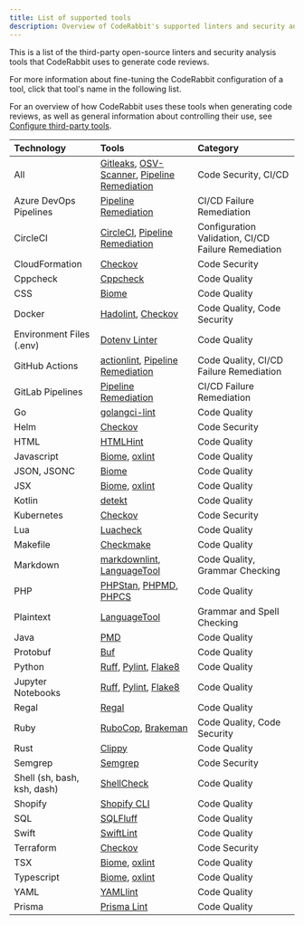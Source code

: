 ```yaml
---
title: List of supported tools
description: Overview of CodeRabbit's supported linters and security analysis tools
---
```


This is a list of the third-party open-source linters and security analysis tools that CodeRabbit uses to generate code reviews.

For more information about fine-tuning the CodeRabbit configuration of a tool, click that tool's name in the following list.

For an overview of how CodeRabbit uses these tools when generating code reviews, as well as general information about controlling their use, see [Configure third-party tools](/tools/).

| Technology                  | Tools                                                                             | Category                                            |
| :-------------------------- | :-------------------------------------------------------------------------------- | :-------------------------------------------------- |
| All                         | [Gitleaks][Gitleaks], [OSV-Scanner][OSVScanner], [Pipeline Remediation][Pipeline] | Code Security, CI/CD                                |
| Azure DevOps Pipelines      | [Pipeline Remediation][Pipeline]                                                  | CI/CD Failure Remediation                           |
| CircleCI                    | [CircleCI][CircleCI], [Pipeline Remediation][Pipeline]                            | Configuration Validation, CI/CD Failure Remediation |
| CloudFormation              | [Checkov][Checkov]                                                                | Code Security                                       |
| Cppcheck                    | [Cppcheck][Cppcheck]                                                              | Code Quality                                        |
| CSS                         | [Biome][Biome]                                                                    | Code Quality                                        |
| Docker                      | [Hadolint][Hadolint], [Checkov][Checkov]                                          | Code Quality, Code Security                         |
| Environment Files (.env)    | [Dotenv Linter][DotenvLinter]                                                     | Code Quality                                        |
| GitHub Actions              | [actionlint][actionlint], [Pipeline Remediation][Pipeline]                        | Code Quality, CI/CD Failure Remediation             |
| GitLab Pipelines            | [Pipeline Remediation][Pipeline]                                                  | CI/CD Failure Remediation                           |
| Go                          | [golangci-lint][golangci-lint]                                                    | Code Quality                                        |
| Helm                        | [Checkov][Checkov]                                                                | Code Security                                       |
| HTML                        | [HTMLHint][HTMLHint]                                                              | Code Quality                                        |
| Javascript                  | [Biome][Biome], [oxlint][oxlint]                                                  | Code Quality                                        |
| JSON, JSONC                 | [Biome][Biome]                                                                    | Code Quality                                        |
| JSX                         | [Biome][Biome], [oxlint][oxlint]                                                  | Code Quality                                        |
| Kotlin                      | [detekt][detekt]                                                                  | Code Quality                                        |
| Kubernetes                  | [Checkov][Checkov]                                                                | Code Security                                       |
| Lua                         | [Luacheck][Luacheck]                                                              | Code Quality                                        |
| Makefile                    | [Checkmake][Checkmake]                                                            | Code Quality                                        |
| Markdown                    | [markdownlint][markdownlint], [LanguageTool][LanguageTool]                        | Code Quality, Grammar Checking                      |
| PHP                         | [PHPStan][PHPStan], [PHPMD][PHPMD], [PHPCS][PHPCS]                                | Code Quality                                        |
| Plaintext                   | [LanguageTool][LanguageTool]                                                      | Grammar and Spell Checking                          |
| Java                        | [PMD][PMD]                                                                        | Code Quality                                        |
| Protobuf                    | [Buf][Buf]                                                                        | Code Quality                                        |
| Python                      | [Ruff][Ruff], [Pylint][Pylint], [Flake8][Flake8]                                  | Code Quality                                        |
| Jupyter Notebooks           | [Ruff][Ruff], [Pylint][Pylint], [Flake8][Flake8]                                  | Code Quality                                        |
| Regal                       | [Regal][Regal]                                                                    | Code Quality                                        |
| Ruby                        | [RuboCop][RuboCop], [Brakeman][Brakeman]                                          | Code Quality, Code Security                         |
| Rust                        | [Clippy][Clippy]                                                                  | Code Quality                                        |
| Semgrep                     | [Semgrep][Semgrep]                                                                | Code Security                                       |
| Shell (sh, bash, ksh, dash) | [ShellCheck][ShellCheck]                                                          | Code Quality                                        |
| Shopify                     | [Shopify CLI][ShopifyCLI]                                                         | Code Quality                                        |
| SQL                         | [SQLFluff][SQLFluff]                                                              | Code Quality                                        |
| Swift                       | [SwiftLint][SwiftLint]                                                            | Code Quality                                        |
| Terraform                   | [Checkov][Checkov]                                                                | Code Security                                       |
| TSX                         | [Biome][Biome], [oxlint][oxlint]                                                  | Code Quality                                        |
| Typescript                  | [Biome][Biome], [oxlint][oxlint]                                                  | Code Quality                                        |
| YAML                        | [YAMLlint][YAMLlint]                                                              | Code Quality                                        |
| Prisma                      | [Prisma Lint][PrismaLint]                                                         | Code Quality                                        |

[ShellCheck]: /tools/shellcheck.md
[SQLFluff]: /tools/sqlfluff.md
[Ruff]: /tools/ruff.md
[markdownlint]: /tools/markdownlint.md
[LanguageTool]: /tools/languagetool.md
[Biome]: /tools/biome.md
[Hadolint]: /tools/hadolint.md
[SwiftLint]: /tools/swiftlint.md
[PHPStan]: /tools/phpstan.md
[golangci-lint]: /tools/golangci-lint.md
[YAMLlint]: /tools/yamllint.md
[Gitleaks]: /tools/gitleaks.md
[Checkov]: /tools/checkov.md
[detekt]: /tools/detekt.md
[RuboCop]: /tools/rubocop.md
[Buf]: /tools/buf.md
[actionlint]: /tools/actionlint.md
[Regal]: /tools/regal.md
[PMD]: /tools/pmd.md
[Cppcheck]: /tools/cppcheck.md
[CircleCI]: /tools/circleci.md
[Semgrep]: /tools/semgrep.md
[Pipeline]: /tools/pipeline-remediation.md
[PrismaLint]: /tools/prisma-lint.md
[oxlint]: /tools/oxlint.md
[ShopifyCLI]: /tools/shopify-cli.md
[Luacheck]: /tools/luacheck.md
[Brakeman]: /tools/brakeman.md
[Clippy]: /tools/clippy.md
[Pylint]: /tools/pylint.md
[DotenvLinter]: /tools/dotenv.md
[HTMLHint]: /tools/htmlhint.md
[Checkmake]: /tools/checkmake.md
[PHPMD]: /tools/phpmd.md
[PHPCS]: /tools/phpcs.md
[Flake8]: /tools/flake8.md
[OSVScanner]: /tools/osv-scanner.md
